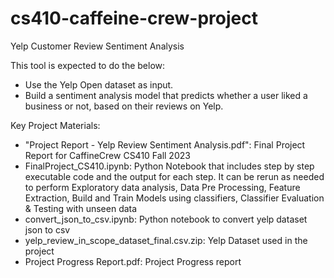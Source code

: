 # cs410-caffeine-crew-project
Yelp Customer Review Sentiment Analysis

This tool is expected to do the below:
- Use the Yelp Open dataset as input.
- Build a sentiment analysis model that predicts whether a user liked a business or not, based on their reviews on Yelp.

Key Project Materials:
- "Project Report - Yelp Review Sentiment Analysis.pdf": Final Project Report for CaffineCrew CS410 Fall 2023
- FinalProject_CS410.ipynb: Python Notebook that includes step by step executable code and the output for each step. It can be rerun as needed to perform Exploratory data analysis, Data Pre Processing, Feature Extraction, Build and Train Models using classifiers, Classifier Evaluation & Testing with unseen data
- convert_json_to_csv.ipynb: Python notebook to convert yelp dataset json to csv
- yelp_review_in_scope_dataset_final.csv.zip: Yelp Dataset used in the project
- Project Progress Report.pdf: Project Progress report



